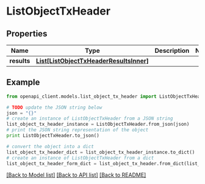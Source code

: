 # ListObjectTxHeader


## Properties
Name | Type | Description | Notes
------------ | ------------- | ------------- | -------------
**results** | [**List[ListObjectTxHeaderResultsInner]**](ListObjectTxHeaderResultsInner.md) |  | 

## Example

```python
from openapi_client.models.list_object_tx_header import ListObjectTxHeader

# TODO update the JSON string below
json = "{}"
# create an instance of ListObjectTxHeader from a JSON string
list_object_tx_header_instance = ListObjectTxHeader.from_json(json)
# print the JSON string representation of the object
print ListObjectTxHeader.to_json()

# convert the object into a dict
list_object_tx_header_dict = list_object_tx_header_instance.to_dict()
# create an instance of ListObjectTxHeader from a dict
list_object_tx_header_form_dict = list_object_tx_header.from_dict(list_object_tx_header_dict)
```
[[Back to Model list]](../README.md#documentation-for-models) [[Back to API list]](../README.md#documentation-for-api-endpoints) [[Back to README]](../README.md)


